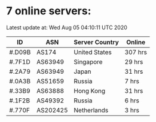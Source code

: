# 7 online servers:

Latest update at: Wed Aug 05 04:10:11 UTC 2020

| ID | ASN | Server Country | Online |
| -- | --- | -------------- | ------ |
| #.D09B | AS174 | United States | 307 hrs |
| #.7F1D | AS63949 | Singapore | 29 hrs |
| #.2A79 | AS63949 | Japan | 31 hrs |
| #.0A3B | AS51659 | Russia | 7 hrs |
| #.33B9 | AS63888 | Hong Kong | 31 hrs |
| #.1F2B | AS49392 | Russia | 6 hrs |
| #.770F | AS202425 | Netherlands | 3 hrs |

